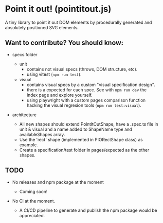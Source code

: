 # Point it out! (pointitout.js)

A tiny library to point it out DOM elements by procedurally generated and 
absolutely positioned SVG elements.

## Want to contribute? You should know:
- specs folder
    - unit
        - contains not visual specs (throws, DOM structure, etc).
        - using vitest (`npm run test`).
    - visual
        - contains visual specs by a custom "visual specification design".
        - there is a expected for each spec. See with `npm run dev` the index page and explore yourself.
        - using playwright with a custom pages comparison function hacking the visual regresion tools (`npm run test:visual`).

- architecture
    - All new shapes should extend PointItOutShape, have a .spec.ts file in unit & visual and a name added to ShapeName type and availableShapes array.
    - Use the 'rect' shape (implemented in PIORectShape class) as example.
    - Create a specification/test folder in pages/expected as the other shapes.


## TODO
- No releases and npm package at the moment
    - Coming soon!

- No CI at the moment.
    - A CI/CD pipeline to generate and publish the npm package would be appreciated.
